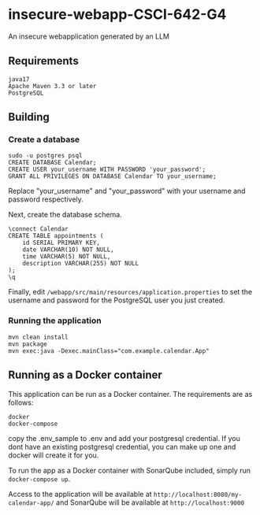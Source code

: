 # insecure-webapp-CSCI-642-G4
An insecure webapplication generated by an LLM

## Requirements

	java17
	Apache Maven 3.3 or later
	PostgreSQL

## Building

### Create a database

    sudo -u postgres psql
    CREATE DATABASE Calendar;
    CREATE USER your_username WITH PASSWORD 'your_password';
    GRANT ALL PRIVILEGES ON DATABASE Calendar TO your_username;

Replace "your_username" and "your_password" with your username and password respectively.

Next, create the database schema.

    \connect Calendar
    CREATE TABLE appointments (
        id SERIAL PRIMARY KEY,
        date VARCHAR(10) NOT NULL,
        time VARCHAR(5) NOT NULL,
        description VARCHAR(255) NOT NULL
    );
    \q

Finally, edit ``/webapp/src/main/resources/application.properties`` to set the username and password for the PostgreSQL user you just created.

### Running the application

	mvn clean install
	mvn package
	mvn exec:java -Dexec.mainClass="com.example.calendar.App"

## Running as a Docker container

This application can be run as a Docker container. The requirements are as follows:

    docker
    docker-compose

copy the .env_sample to .env and add your postgresql credential. If you dont have an existing postgresql credential, you can make up one
and docker will create it for you.

To run the app as a Docker container with SonarQube included, simply run ``docker-compose up``. 

Access to the application will be available at ``http://localhost:8080/my-calendar-app/`` and SonarQube will be available at ``http://localhost:9000``